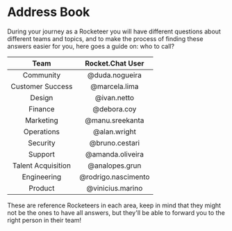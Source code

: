 # Address Book

During your journey as a Rocketeer you will have different questions about different teams and topics, and to make the process of finding these answers easier for you, here goes a guide on: who to call?&#x20;

|        Team        |   Rocket.Chat User  |
| :----------------: | :-----------------: |
|      Community     |    @duda.nogueira   |
|  Customer Success  |    @marcela.lima    |
|       Design       |     @ivan.netto     |
|       Finance      |     @debora.coy     |
|      Marketing     |   @manu.sreekanta   |
|     Operations     |     @alan.wright    |
|      Security      |    @bruno.cestari   |
|       Support      |   @amanda.oliveira  |
| Talent Acquisition |    @analopes.grun   |
|     Engineering    | @rodrigo.nascimento |
|       Product      |   @vinicius.marino  |

These are reference Rocketeers in each area, keep in mind that they might not be the ones to have all answers, but they'll be able to forward you to the right person in their team!
